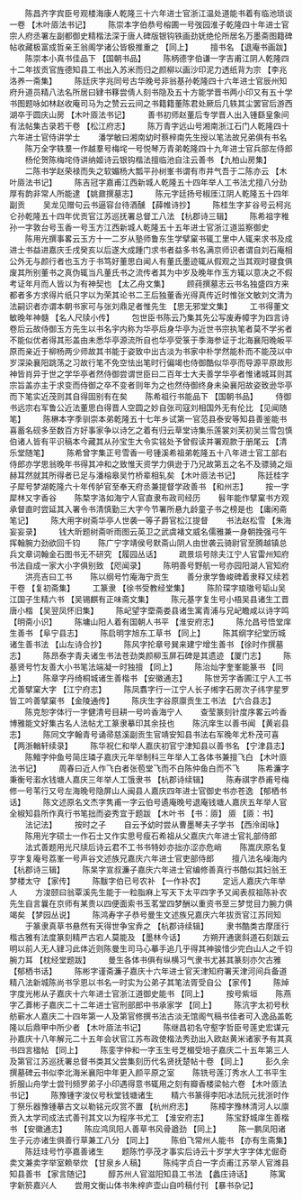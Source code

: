 <!-- { "loadSidebar": true } -->
　　陈昌齐字宾臣号观楼海康人乾隆三十六年进士官浙江温处道能书着有临池琐谈一卷 【木叶厱法书记】 
　　陈崇本字伯恭号榕圃一号弢园淮子乾隆四十年进士官宗人府丞署左副都御史精楷法深于唐人碑版银钩铁画劲妩绝伦所居名万墨斋图籍碑帖收藏极富成哲亲王翁阁学诸公皆极推重之 【同上】 
　　擅书名 【退庵书画跋】 
　　陈崇本小真书佳品下 【国朝书品】 
　　陈柄德字伯谦一字吉甫江阴人乾隆四十二年拔贡官旌德知县工书出入苏米而归之颜柳以画沙印泥力透纸背为宗 【李兆洛养一斋集】 
　　陈廷庆字兆同号古华晚号非翁基孙乾隆四十六年进士官辰州知府升道员精八法名所居曰肄书簃尝倩人刻书隐及五十方能学晋书两小印又有五十学书图题咏如林赵收庵司马为之赞云云间之书籍籍董陈君处厥后几轶其尘罢官后游西湖卒于圆庆山房 【木叶厱法书记】 
　　善书初师赵董后专学晋人出入锺繇皇象间有法帖集古录若干卷 【松江府志】 
　　陈万青字远山号湘南浙江石门人乾隆四十六年进士官侍讲学士 
　　潘学敏曰湘南幼时蔡梓南先生授以笔法故兄弟俱有书名 
　　陈万全字轶羣一作越羣号梅垞一号悦琴万青弟乾隆四十九年进士官兵部左侍郎 
　　杨伦贺陈梅垞侍讲纳姬诗云银钩楷法擅临池自注云善书 【九柏山房集】 
　　二陈书学赵荣禄而失之软媚杨大瓢平孙树峯书谓有巿井气吾于二陈亦云 【木叶厱法书记】 
　　陈吉冠字嘉甫江西新城人乾隆五十四年举人工书法尤擅八分劲厚有韵非常人所能逮 【姚鼐撰墓志】 
　　陈元字廷扬号椒厓江阴人乾隆五十四年副贡 
　　吴龙见赠句云书逼容台待酒醺 【薛帷诗抄】 
　　陈桂生字芗谷号云柯兆仑孙乾隆五十四年优贡官江苏巡抚署总督工八法 【杭郡诗三辑】 
　　陈希祖字稚孙一字敦台号玉香一号玉方江西新城人乾隆五十五年进士官浙江道监察御史 
　　陈用光撰事畧云玉方十一二岁从塾师鲁东生学擘窠书辄工里中人辄来求书及成进士书益进嘉庆壬戌癸亥以后遂大成踵门求书者益多书名满京师识者谓自刘石庵相公外无与颜行者也玉方于书笃好董思白闻人有董氏墨迹辄从假观之当其观时寝食俱废其所别董书之真伪辄当凡董氏书之流传者其为中岁及晚年作玉方辄以意决之不假考证年月而人皆以为有神契也 【太乙舟文集】 
　　顾莼撰墓志云书名独盛四方来都者多方求得片纸只字以为荣其论书二王后独董香光得真传近时惟张文敏刘文清为法嗣识者亦谓本朝书家可与张刘鼎足者惟先生 【思无邪堂文集】 
　　工书得董文敏晚年神髓 【名人尺牍小传】 
　　包世臣书陈云乃集其先公写废寿幛字为四言诗卷后云故侍御玉方先生以书名宇内称为华亭后身华亭为近世书宗执笔者莫不学劣者不能似优者得其形盖由未悉华亭源流所自也华亭受箓于季海参证于北海襄阳晚皈平原而亲近于柳杨两少师故其书能于姿致中出古淡为书家中朴学然能朴而不能茂以中岁深染襄阳跳荡之习故行笔不免空怯出笔时行偏竭也侍御酷似华亭而导源平原故形神皆肖异于世之学华亭者然侍御尝谓世臣曰二百年士大夫善学华亭者惟诸城耳则其宗旨盖亦主于求变而侍御之卒不变者则年为之也然侍御终身未染襄阳故姿致逊华亭而下笔实近茂则其自得固别有在矣 
　　陈希祖行书能品下 【国朝书品】 
　　侍御书远宗右军鲁公近法董思白得晋人空圆之妙自张司寇刘相国外无有伦比 【见闻随笔】 
　　陈楙本字季驯崇本弟乾隆五十七年乡试第一官范县泰安等知县善鉴能书喜蓄名砚多至数百方好事家争以诗乞之着有归云草堂诗集乐莲裳刘芙初吴兰雪包慎伯诸人皆有平识稿本今藏其从孙宝生大令实铭处予曾假读并署观款于册尾云 【清乐堂随笔】 
　　陈希曾字集正号雪香一号锺溪希祖弟乾隆五十八年进士官工部右侍郎亦学思翁晚年书得其冲和之致惟天资学力俱逊于乃兄故第五之名不及骠骑之烜赫耳然就其所得者已足与潘榕皋吴竹桥辈相轧矣 【木叶厱法书记】 
　　陈廷桂字子犀号梦湖乾隆六十年传胪官至奉天府丞兼提督学政善书 【和州志】 
　　按一字犀林又字香谷 
　　陈楘字洛如海宁人官直隶布政司经历 
　　髫年能作擘窠书方观承督直时尝延其入署令书清慎勤三大字今节署所悬九龄童子书之榜是也 【庸闲斋笔记】 
　　陈大用字树斋华亭人世袭一等子爵官松江提督 
　　书法赵松雪 【朱海妄妄录】 
　　钱大昕题树斋听雨图云英卫之武虞褚文威名儒雅兼一身朝挽强弓午挥翰腕力劲欲回千钧 
　　陈广宁字靖侯号默斋山阴人由世袭云骑尉官至腾越镇总兵文章词翰金石图书无不研究 【履园丛话】 
　　疏景埙号除夫江宁人官雷州知府书法自成一家大小字俱别致 【咫闻录】 
　　陈明善号野航一号亦园阳湖人官知府 
　　洪亮吉曰工书 
　　陈以纲号竹庵海宁贡生 
　　善分隶学鲁峻碑着隶释又续若干卷 【复初斋集】 
　　工篆隶 【徐书受教经堂集】 
　　陈阶琛字琅璈号韬山吴江国子生精六书 【吴锡麒有正味斋文集】 
　　陈元基字复生号小梧吴县诸生工晋唐小楷 【吴翌凤怀旧集】 
　　陈屺望字垔斋娄县诸生寓青浦与兄屺瞻咸以诗字鸣 【明斋小识】 
　　陈墉山阳人着有国朝人书平 【淮安府志】 
　　陈允昌号悟堂庠生善书 【阜宁县志】 
　　陈启明字旭东工草书 【同上】 
　　陈其纲字纪堂历城诸生善书法 【山左诗合抄】 
　　陈风字抡章号巽来建宁增生善书 【徐时作撰墓志】 
　　陈昂泰字青夫诸生书法苍劲类颜柳玉屏石碑是其遗迹 【厦门志】 
　　陈基贤号竹友善大小书笔法端凝一时独擅 【同上】 
　　陈治灿字奎峯能篆书 【同上】 
　　陈章字丹绮桐城诸生善楷书 【安徽通志】 
　　陈世芳字香圃江宁人工书尤善擘窠大字 【江宁府志】 
　　陈凤翥字行一江宁人长子缃字石房次子纬字星罗皆工吟善擘窠书 【金陵通传】 
　　陈庆生字谷原廪贡生工书法 【六合县志】 
　　陈克恕字体行一字健清号目耕一号吟香海宁人 
　　查莹篆刻针度序畧云吟香博雅能文好集古名人法帖尤工篆隶摹印其余技也 
　　陈沆庠生以善书闻 【黄岩县志】 
　　陈同文字翰青号诵帚慈溪副贡生官靖安知县书法右军晚年尤朴茂可喜 【两浙輶轩续录】 
　　陈华祝仁和举人嘉庆初官宁津知县以善书名 【宁津县志】 
　　陈鳣字仲鱼号简庄璘子嘉庆元年举制科三年举人工各体书兼擅飞白 【木叶厱法书记】 
　　周春曰近人作飞白者张苞堂飞而不白陈仲鱼白而不飞 
　　陈希濂字秉衡号瀔水钱塘人嘉庆三年举人工饿隶书 【杭郡诗续辑】 
　　陈寿祺字恭甫号梅修一号苇行又号左海晚号隐屏山人闽县人嘉庆四年进士官御史书亦苍逸 【郁栖书话】 
　　陈文述原名文杰字隽甫一字云伯号遹庵晚号退庵钱塘人嘉庆五年举人官全椒知县所作真行书笔拙而姿秀宜于题跋 【木叶书 【书：厱】 厱 【厱：书】 
　　法记法】 
　　按时之子 
　　自云予幼时尝从曹墨琴夫子学书 【西泠闺咏】 
　　陈用光字硕士一作石士又作实思号瘦石希祖从父嘉庆六年进士官礼部侍郎 
　　法式善题用光尺牍后诗云君不工书书特妙亦拙亦涩亦危峭 
　　陈嵩庆原名复亨字复庵号荔峯一号声谷文述族兄嘉庆六年进士官吏部侍郎 
　　擅八法名噪海内 【杭郡诗三辑】 
　　陈杲字宣叔濂子嘉庆六年进士官编修善真行书酷似其妇翁王梦楼太守 【家传】 
　　陈黻字伯已号农补 【一作补农】 
　　定远人嘉庆六年举人 
　　方浚颐曰翁覃溪先生能于一粒脂麻上写天下太平四字予又闻表叔祖陈补农先生自言曩在京师有某贵以四便面索书玉茗堂四梦酬以重资书至三梦觉目力腕力俱竭矣 【梦园丛说】 
　　陈鸿寿字子恭号曼生文述族兄嘉庆六年拔贡官江苏同知 
　　于篆隶真草书悬然有天得世争宝弆之 【杭郡诗续辑】 
　　隶书酷类古摩厓行楷古雅有法度篆刻精严古宕人莫能及 【墨林今话】 
　　方朔开通褒斜道石刻跋云明以前人无人肄习此体近则陈曼生司马心摹手追几乎得其神骏惜少完白山人之千钧腕力耳 【枕经堂题跋】 
　　曼生各体书俱有纵横习气隶书尤甚其篆刻亦欠古雅 【郁栖书话】 
　　陈彬字谨斋濂子嘉庆十六年进士官天津知府署天津河间兵备道精八法新城陈尚书孚恩以书名一时实为公弟子其笔法胥受自公 【家传】 
　　陈焯字度光彬从子嘉庆十六年进士官浙江道御史能书 【同上】 
　　按号紫垣 
　　陈燕字乙葊彬子嘉庆二十二年进士官刑部郎中书承家学 【同上】 
　　陈沆字太初号秋舫蕲水人嘉庆二十四年第一人及第官修撰书法古淡无馆阁气稿书佳者可入逸品盖乾隆以后鼎甲中所少者 【木叶厱法书记】 
　　陈继昌初名守壑字哲臣号莲史宏谋元孙嘉庆十八年解元二十五年会状官江苏布政使楷法秀劲出入欧赵黄米诸家予有其真书四言楹帖 【同上】 
　　陈銮字仲和一字玉生号芝楣受培子嘉庆二十五年第三人及第官江苏巡抚署总督书类其父尝集刻历代名贤抚楚帖十卷 【同上】 
　　彭久余撰墓碑云书似李北海米襄阳中年更入颜平原之室 
　　陈铣号莲汀秀水人工书平生折服山舟学士尝刊频罗弟子小印遇得意书辄用之刻有瓣香楼梁帖六卷 【木叶厱法书记】 
　　陈豫锺字浚仪号秋堂钱塘诸生 
　　精六书篆得李阳冰法阮元抚浙时作丁祭乐器豫锺摹古文以勒铭元叹赏不置 【杭州府志】 
　　陈樟字豫林清河人以廪贡入太学司成法式善刊其文以为程序书尤工 【淮安府志】 
　　陈宝舒城庠生善楷书 【安徽通志】 
　　陈应鸿凤阳人善草书风骨遒劲 【同上】 
　　陈一鹏凤阳诸生子元亦诸生俱善行草兼工八分 【同上】 
　　陈伯飞常州人能书 【亦有生斋集】 
　　陈廷珪号竹亭嘉善诸生 
　　题陈竹亭茂才事实后诗云十岁学大字字体尤倔奇卖文兼卖字举室赖举炊 【甘泉乡人稿】 
　　陈纯字贞白一字贞甫江苏举人官潍县知县善书 【家言随记】 
　　醇苏州人官滋阳知县工书法 【蠡庄诗话】 
　　陈寓字新箊嘉兴人 
　　尝用文衡山体书朱梓庐壶山自吟稿付刊 【暴书杂记】 
